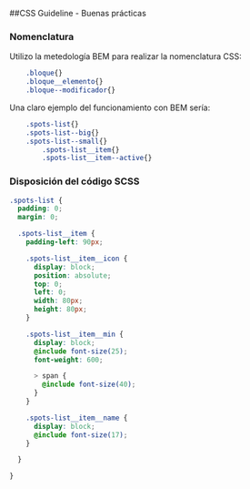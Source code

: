 ##CSS Guideline - Buenas prácticas

### Nomenclatura
Utilizo la metedología BEM para realizar la nomenclatura CSS:
```css
    .bloque{}
    .bloque__elemento{}
    .bloque--modificador{}
```

Una claro ejemplo del funcionamiento con BEM sería:
```css
    .spots-list{}
    .spots-list--big{}
    .spots-list--small{}
        .spots-list__item{}
        .spots-list__item--active{}
``` 

### Disposición del código SCSS

```scss
.spots-list {
  padding: 0;
  margin: 0;

  .spots-list__item {
    padding-left: 90px;

    .spots-list__item__icon {
      display: block;
      position: absolute;
      top: 0;
      left: 0;
      width: 80px;
      height: 80px;
    }

    .spots-list__item__min {
      display: block;
      @include font-size(25);
      font-weight: 600;

      > span {
        @include font-size(40);
      }
    }

    .spots-list__item__name {
      display: block;
      @include font-size(17);
    }

  }

}
```
